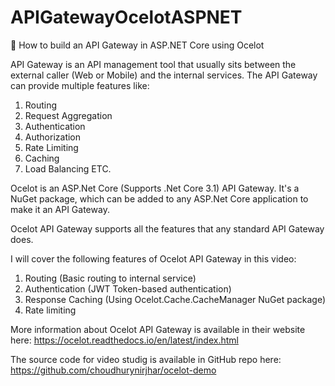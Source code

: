 # APIGatewayOcelotASPNET
:book: How to build an API Gateway in ASP.NET Core using Ocelot


API Gateway is an API management tool that usually sits between the external caller (Web or Mobile) and the internal services. The API Gateway can provide multiple features like:

1. Routing
2. Request Aggregation
3. Authentication
4. Authorization
5. Rate Limiting
6. Caching
7. Load Balancing
ETC.

Ocelot is an ASP.Net Core (Supports .Net Core 3.1) API Gateway. It's a NuGet package, which can be added to any ASP.Net Core application to make it an API Gateway.

Ocelot API Gateway supports all the features that any standard API Gateway does.

I will cover the following features of Ocelot API Gateway in this video:

1. Routing (Basic routing to internal service)
2. Authentication (JWT Token-based authentication)
3. Response Caching (Using Ocelot.Cache.CacheManager NuGet package)
4. Rate limiting

More information about Ocelot API Gateway is available in their website here: https://ocelot.readthedocs.io/en/latest/index.html

The source code for video studig is available in GitHub repo here: https://github.com/choudhurynirjhar/ocelot-demo
